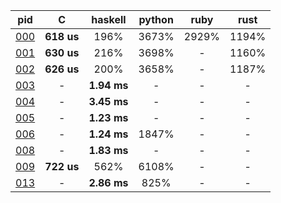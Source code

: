 pid | C | haskell | python | ruby | rust 
 :---: | :---: | :---: | :---: | :---: | :---:
[000](0/0/0) | **618 us** | 196% | 3673% | 2929% | 1194%
[001](0/0/1) | **630 us** | 216% | 3698% | - | 1160%
[002](0/0/2) | **626 us** | 200% | 3658% | - | 1187%
[003](0/0/3) | - | **1.94 ms** | - | - | -
[004](0/0/4) | - | **3.45 ms** | - | - | -
[005](0/0/5) | - | **1.23 ms** | - | - | -
[006](0/0/6) | - | **1.24 ms** | 1847% | - | -
[008](0/0/8) | - | **1.83 ms** | - | - | -
[009](0/0/9) | **722 us** | 562% | 6108% | - | -
[013](0/1/3) | - | **2.86 ms** | 825% | - | -
